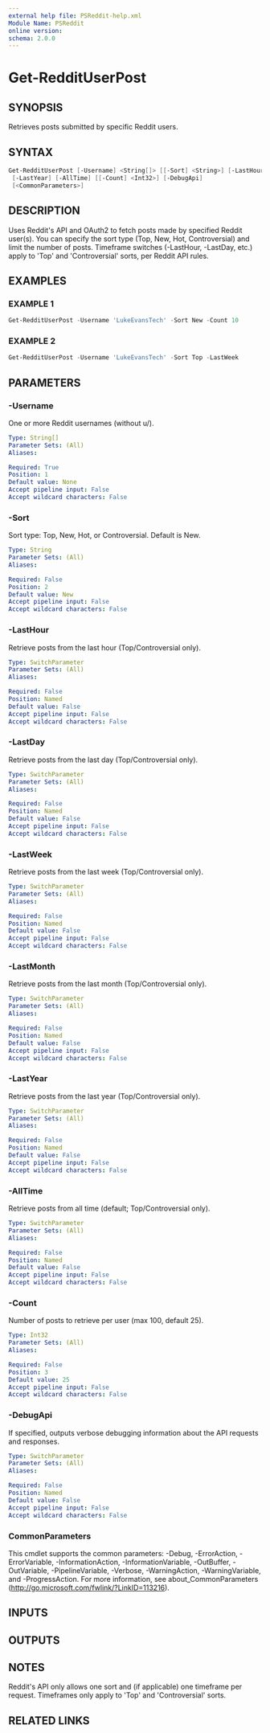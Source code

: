 ```yaml
---
external help file: PSReddit-help.xml
Module Name: PSReddit
online version:
schema: 2.0.0
---
```


# Get-RedditUserPost

## SYNOPSIS

Retrieves posts submitted by specific Reddit users.

## SYNTAX

```powershell
Get-RedditUserPost [-Username] <String[]> [[-Sort] <String>] [-LastHour] [-LastDay] [-LastWeek] [-LastMonth]
 [-LastYear] [-AllTime] [[-Count] <Int32>] [-DebugApi]
 [<CommonParameters>]
```

## DESCRIPTION

Uses Reddit's API and OAuth2 to fetch posts made by specified Reddit user(s).
You can specify the sort type (Top, New, Hot, Controversial) and limit the number of posts.
Timeframe switches (-LastHour, -LastDay, etc.) apply to 'Top' and 'Controversial' sorts, per Reddit API rules.

## EXAMPLES

### EXAMPLE 1

```powershell
Get-RedditUserPost -Username 'LukeEvansTech' -Sort New -Count 10
```

### EXAMPLE 2

```powershell
Get-RedditUserPost -Username 'LukeEvansTech' -Sort Top -LastWeek
```

## PARAMETERS

### -Username

One or more Reddit usernames (without u/).

```yaml
Type: String[]
Parameter Sets: (All)
Aliases:

Required: True
Position: 1
Default value: None
Accept pipeline input: False
Accept wildcard characters: False
```

### -Sort

Sort type: Top, New, Hot, or Controversial.
Default is New.

```yaml
Type: String
Parameter Sets: (All)
Aliases:

Required: False
Position: 2
Default value: New
Accept pipeline input: False
Accept wildcard characters: False
```

### -LastHour

Retrieve posts from the last hour (Top/Controversial only).

```yaml
Type: SwitchParameter
Parameter Sets: (All)
Aliases:

Required: False
Position: Named
Default value: False
Accept pipeline input: False
Accept wildcard characters: False
```

### -LastDay

Retrieve posts from the last day (Top/Controversial only).

```yaml
Type: SwitchParameter
Parameter Sets: (All)
Aliases:

Required: False
Position: Named
Default value: False
Accept pipeline input: False
Accept wildcard characters: False
```

### -LastWeek

Retrieve posts from the last week (Top/Controversial only).

```yaml
Type: SwitchParameter
Parameter Sets: (All)
Aliases:

Required: False
Position: Named
Default value: False
Accept pipeline input: False
Accept wildcard characters: False
```

### -LastMonth

Retrieve posts from the last month (Top/Controversial only).

```yaml
Type: SwitchParameter
Parameter Sets: (All)
Aliases:

Required: False
Position: Named
Default value: False
Accept pipeline input: False
Accept wildcard characters: False
```

### -LastYear

Retrieve posts from the last year (Top/Controversial only).

```yaml
Type: SwitchParameter
Parameter Sets: (All)
Aliases:

Required: False
Position: Named
Default value: False
Accept pipeline input: False
Accept wildcard characters: False
```

### -AllTime

Retrieve posts from all time (default; Top/Controversial only).

```yaml
Type: SwitchParameter
Parameter Sets: (All)
Aliases:

Required: False
Position: Named
Default value: False
Accept pipeline input: False
Accept wildcard characters: False
```

### -Count

Number of posts to retrieve per user (max 100, default 25).

```yaml
Type: Int32
Parameter Sets: (All)
Aliases:

Required: False
Position: 3
Default value: 25
Accept pipeline input: False
Accept wildcard characters: False
```

### -DebugApi

If specified, outputs verbose debugging information about the API requests and responses.

```yaml
Type: SwitchParameter
Parameter Sets: (All)
Aliases:

Required: False
Position: Named
Default value: False
Accept pipeline input: False
Accept wildcard characters: False
```

### CommonParameters

This cmdlet supports the common parameters: -Debug, -ErrorAction, -ErrorVariable, -InformationAction, -InformationVariable, -OutBuffer, -OutVariable, -PipelineVariable, -Verbose, -WarningAction, -WarningVariable, and -ProgressAction. 
For more information, see about_CommonParameters (http://go.microsoft.com/fwlink/?LinkID=113216).

## INPUTS

## OUTPUTS

## NOTES

Reddit's API only allows one sort and (if applicable) one timeframe per request.
Timeframes only apply to 'Top' and 'Controversial' sorts.

## RELATED LINKS
